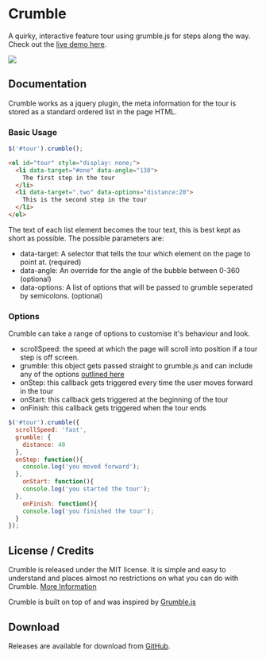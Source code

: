 # Crumble

A quirky, interactive feature tour using grumble.js for steps along the way. Check out the [live demo here](http://tommoor.github.com/crumble/).

<img src="https://github.com/tommoor/crumble/blob/master/examples/screenshot.png?raw=true" />


## Documentation

Crumble works as a jquery plugin, the meta information for the tour is stored as a standard ordered list in the page HTML.

### Basic Usage

```javascript
$('#tour').crumble();
```

```html
<ol id="tour" style="display: none;">
  <li data-target="#one" data-angle="130">
    The first step in the tour
  </li>
  <li data-target=".two" data-options="distance:20">
    This is the second step in the tour
  </li>
</ol>
```

The text of each list element becomes the tour text, this is best kept as short as possible. The possible parameters are:

* data-target: A selector that tells the tour which element on the page to point at. (required)
* data-angle: An override for the angle of the bubble between 0-360 (optional)
* data-options: A list of options that will be passed to grumble seperated by semicolons. (optional)


### Options

Crumble can take a range of options to customise it's behaviour and look.

* scrollSpeed: the speed at which the page will scroll into position if a tour step is off screen.
* grumble: this object gets passed straight to grumble.js and can include any of the options [outlined here](http://jamescryer.github.com/grumble.js/)
* onStep: this callback gets triggered every time the user moves forward in the tour
* onStart: this callback gets triggered at the beginning of the tour
* onFinish: this callback gets triggered when the tour ends

```javascript
$('#tour').crumble({
  scrollSpeed: 'fast',
  grumble: {
    distance: 40
  },
  onStep: function(){
    console.log('you moved forward');
  },
	onStart: function(){
    console.log('you started the tour');
  },
	onFinish: function(){
    console.log('you finished the tour');
  }
});
```

## License / Credits

Crumble is released under the MIT license. It is simple and easy to understand and places almost no restrictions on what you can do with Crumble.
[More Information](http://en.wikipedia.org/wiki/MIT_License)

Crumble is built on top of and was inspired by [Grumble.js](https://github.com/jamescryer/grumble.js)


## Download

Releases are available for download from
[GitHub](http://github.com/tommoor/crumble).